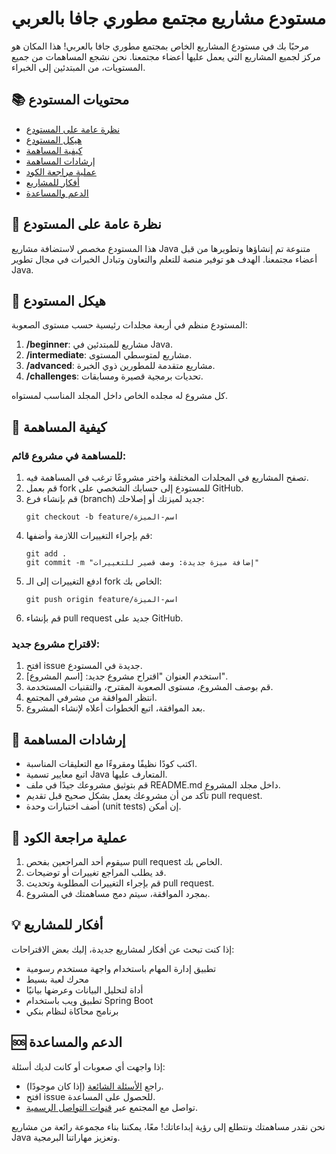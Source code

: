 # مستودع مشاريع مجتمع مطوري جافا بالعربي

مرحبًا بك في مستودع المشاريع الخاص بمجتمع مطوري جافا بالعربي! هذا المكان هو مركز لجميع المشاريع التي يعمل عليها أعضاء مجتمعنا. نحن نشجع المساهمات من جميع المستويات، من المبتدئين إلى الخبراء.

## 📚 محتويات المستودع

- [نظرة عامة على المستودع](#نظرة-عامة-على-المستودع)
- [هيكل المستودع](#هيكل-المستودع)
- [كيفية المساهمة](#كيفية-المساهمة)
- [إرشادات المساهمة](#إرشادات-المساهمة)
- [عملية مراجعة الكود](#عملية-مراجعة-الكود)
- [أفكار للمشاريع](#أفكار-للمشاريع)
- [الدعم والمساعدة](#الدعم-والمساعدة)

## 🌟 نظرة عامة على المستودع

هذا المستودع مخصص لاستضافة مشاريع Java متنوعة تم إنشاؤها وتطويرها من قبل أعضاء مجتمعنا. الهدف هو توفير منصة للتعلم والتعاون وتبادل الخبرات في مجال تطوير Java.

## 📂 هيكل المستودع

المستودع منظم في أربعة مجلدات رئيسية حسب مستوى الصعوبة:

1. **/beginner**: مشاريع للمبتدئين في Java.
2. **/intermediate**: مشاريع لمتوسطي المستوى.
3. **/advanced**: مشاريع متقدمة للمطورين ذوي الخبرة.
4. **/challenges**: تحديات برمجية قصيرة ومسابقات.

كل مشروع له مجلده الخاص داخل المجلد المناسب لمستواه.

## 🤝 كيفية المساهمة

### للمساهمة في مشروع قائم:

1. تصفح المشاريع في المجلدات المختلفة واختر مشروعًا ترغب في المساهمة فيه.
2. قم بعمل fork للمستودع إلى حسابك الشخصي على GitHub.
3. قم بإنشاء فرع (branch) جديد لميزتك أو إصلاحك:
   ```
   git checkout -b feature/اسم-الميزة
   ```
4. قم بإجراء التغييرات اللازمة وأضفها:
   ```
   git add .
   git commit -m "إضافة ميزة جديدة: وصف قصير للتغييرات"
   ```
5. ادفع التغييرات إلى الـ fork الخاص بك:
   ```
   git push origin feature/اسم-الميزة
   ```
6. قم بإنشاء pull request جديد على GitHub.

### لاقتراح مشروع جديد:

1. افتح issue جديدة في المستودع.
2. استخدم العنوان "اقتراح مشروع جديد: [اسم المشروع]".
3. قم بوصف المشروع، مستوى الصعوبة المقترح، والتقنيات المستخدمة.
4. انتظر الموافقة من مشرفي المجتمع.
5. بعد الموافقة، اتبع الخطوات أعلاه لإنشاء المشروع.

## 📝 إرشادات المساهمة

- اكتب كودًا نظيفًا ومقروءًا مع التعليقات المناسبة.
- اتبع معايير تسمية Java المتعارف عليها.
- قم بتوثيق مشروعك جيدًا في ملف README.md داخل مجلد المشروع.
- تأكد من أن مشروعك يعمل بشكل صحيح قبل تقديم pull request.
- أضف اختبارات وحدة (unit tests) إن أمكن.

## 👀 عملية مراجعة الكود

1. سيقوم أحد المراجعين بفحص pull request الخاص بك.
2. قد يطلب المراجع تغييرات أو توضيحات.
3. قم بإجراء التغييرات المطلوبة وتحديث pull request.
4. بمجرد الموافقة، سيتم دمج مساهمتك في المشروع.

## 💡 أفكار للمشاريع

إذا كنت تبحث عن أفكار لمشاريع جديدة، إليك بعض الاقتراحات:

- تطبيق إدارة المهام باستخدام واجهة مستخدم رسومية
- محرك لعبة بسيط
- أداة لتحليل البيانات وعرضها بيانيًا
- تطبيق ويب باستخدام Spring Boot
- برنامج محاكاة لنظام بنكي

## 🆘 الدعم والمساعدة

إذا واجهت أي صعوبات أو كانت لديك أسئلة:

- راجع [الأسئلة الشائعة](FAQ.md) (إذا كان موجودًا).
- افتح issue للحصول على المساعدة.
- تواصل مع المجتمع عبر [قنوات التواصل الرسمية](https://github.com/u4java/community#-تواصل-معنا).

نحن نقدر مساهمتك ونتطلع إلى رؤية إبداعاتك! معًا، يمكننا بناء مجموعة رائعة من مشاريع Java وتعزيز مهاراتنا البرمجية.
